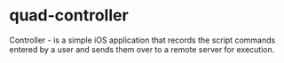 # quad-controller

Controller - is a simple iOS application that records the script commands entered by a user and sends them over to a remote server for execution.
